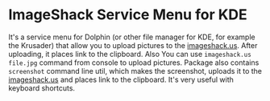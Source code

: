 ImageShack Service Menu for KDE
===
It's a service menu for Dolphin (or other file manager for KDE, for example the Krusader) that allow you to upload pictures to the [imageshack.us](http://imageshack.us).
After uploading, it places link to the clipboard.
Also You can use `imageshack.us file.jpg` command from console to upload pictures.
Package also contains `screenshot` command line util, which makes the screenshot, uploads it to the [imageshack.us](http://imageshack.us) and places link to the clipboard. It's very useful with keyboard shortcuts.

